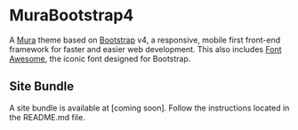 # MuraBootstrap4
A [Mura](http://www.getmura.com) theme based on [Bootstrap](http://getbootstrap.com/) v4, a responsive, mobile first front-end framework for faster and easier web development. This also includes [Font Awesome](http://fontawesome.io/), the iconic font designed for Bootstrap.

## Site Bundle
A site bundle is available at [coming soon]. Follow the instructions located in the README.md file.
